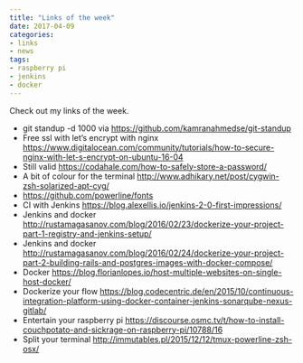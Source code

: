 ```yaml
---
title: "Links of the week"
date: 2017-04-09
categories:
- links
- news
tags:
- raspberry pi
- jenkins
- docker
---
```


Check out my links of the week.
<!--more-->

* git standup -d 1000 via https://github.com/kamranahmedse/git-standup
* Free ssl with let’s encrypt with nginx
 https://www.digitalocean.com/community/tutorials/how-to-secure-nginx-with-let-s-encrypt-on-ubuntu-16-04
* Still valid https://codahale.com/how-to-safely-store-a-password/
* A bit of colour for the terminal http://www.adhikary.net/post/cygwin-zsh-solarized-apt-cyg/
* https://github.com/powerline/fonts
* CI with Jenkins https://blog.alexellis.io/jenkins-2-0-first-impressions/
* Jenkins and docker http://rustamagasanov.com/blog/2016/02/23/dockerize-your-project-part-1-registry-and-jenkins-setup/
* Jenkins and docker http://rustamagasanov.com/blog/2016/02/24/dockerize-your-project-part-2-building-rails-and-postgres-images-with-docker-compose/
* Docker https://blog.florianlopes.io/host-multiple-websites-on-single-host-docker/
* Dockerize your flow https://blog.codecentric.de/en/2015/10/continuous-integration-platform-using-docker-container-jenkins-sonarqube-nexus-gitlab/
* Entertain your raspberry pi https://discourse.osmc.tv/t/how-to-install-couchpotato-and-sickrage-on-raspberry-pi/10788/16
* Split your terminal http://immutables.pl/2015/12/12/tmux-powerline-zsh-osx/
